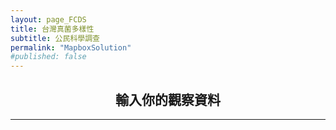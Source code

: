 ```yaml
---
layout: page_FCDS
title: 台灣真菌多樣性
subtitle: 公民科學調查
permalink: "MapboxSolution"
#published: false
---
```

<h2 style="text-align: center;">輸入你的觀察資料</h2>
<hr>
<div style="text-align:center;">
  <object data="https://script.google.com/macros/s/AKfycbz-F8p1OULT4bZ6RmhRbE-7for1SsGxakbxuW2f-1YVmkP0Kx5w-KOzfT1HaVNEWYYLgA/exec" width="100%" height="1200">
  </object>
</div>


